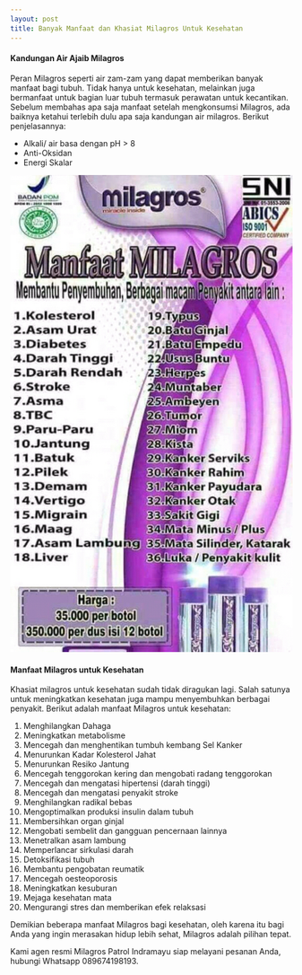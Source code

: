 ```yaml
---
layout: post
title: Banyak Manfaat dan Khasiat Milagros Untuk Kesehatan
---
```


#### Kandungan Air Ajaib Milagros

Peran Milagros seperti air zam-zam yang dapat memberikan banyak manfaat bagi tubuh. 
Tidak hanya untuk kesehatan, melainkan juga bermanfaat untuk bagian luar tubuh termasuk perawatan untuk kecantikan. 
Sebelum membahas apa saja manfaat setelah mengkonsumsi Milagros, ada baiknya ketahui terlebih dulu apa saja kandungan air milagros. 
Berikut penjelasannya:

- Alkali/ air basa dengan pH > 8
- Anti-Oksidan
- Energi Skalar

![alt text](https://raw.githubusercontent.com/milagrospatrol/milagrospatrol.github.io/master/images/khasiat.jpg "khasiat-milagros")

#### Manfaat Milagros untuk Kesehatan

Khasiat milagros untuk kesehatan sudah tidak diragukan lagi. 
Salah satunya untuk meningkatkan kesehatan juga mampu menyembuhkan berbagai penyakit.
Berikut adalah manfaat Milagros untuk kesehatan:

1. Menghilangkan Dahaga
2. Meningkatkan metabolisme
3. Mencegah dan menghentikan tumbuh kembang Sel Kanker
4. Menurunkan Kadar Kolesterol Jahat
5. Menurunkan Resiko Jantung
6. Mencegah tenggorokan kering dan mengobati radang tenggorokan
7. Mencegah dan mengatasi hipertensi (darah tinggi)
8. Mencegah dan mengatasi penyakit stroke
9. Menghilangkan radikal bebas
10. Mengoptimalkan produksi insulin dalam tubuh
11. Membersihkan organ ginjal
12. Mengobati sembelit dan gangguan pencernaan lainnya
13. Menetralkan asam lambung
14. Memperlancar sirkulasi darah
15. Detoksifikasi tubuh
16. Membantu pengobatan reumatik
17. Mencegah oesteoporosis
18. Meningkatkan kesuburan
22. Mejaga kesehatan mata
23. Mengurangi stres dan memberikan efek relaksasi

Demikian beberapa manfaat Milagros bagi kesehatan, oleh karena itu bagi Anda yang ingin merasakan hidup lebih sehat, Milagros adalah pilihan tepat.

Kami agen resmi Milagros Patrol Indramayu siap melayani pesanan Anda, hubungi Whatsapp 089674198193.
